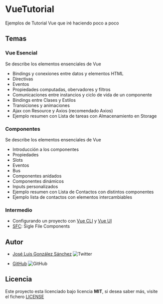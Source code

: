 # VueTutorial
Ejemplos de Tutorial Vue que iré haciendo poco a poco

## Temas
### Vue Esencial
Se describe los elementos ensenciales de Vue
- Bindings y conexiones entre datos y elementos HTML
- Directivas
- Eventos
- Propiedades computadas, obervadores y filtros
- Comunicaciones entre instancios y ciclo de vida de un componente
- Bindings entre Clases y Estilos
- Transiciones y animaciones
- Ajax con Resource y Axios (recomendado Axios)
- Ejemplo resumen con Lista de tareas con Almacenamiento en Storage

### Componentes
Se describe los elementos ensenciales de Vue
- Introducción a los componentes
- Propiedades
- Slots
- Eventos
- Bus
- Componentes anidados
- Componentes dinámicos
- Inputs personalizados
- Ejemplo resumen con Lista de Contactos con distintos componentes 
- Ejemplo lista de contactos con elementos intercambiables

### Intermedio
- Configurando un proyecto con [Vue CLI](https://cli.vuejs.org/) y [Vue UI](https://cli.vuejs.org/guide/creating-a-project.html#vue-create)
- [SFC](https://es.vuejs.org/v2/guide/single-file-components.html): Sigle File Components


## Autor

- [José Luis González Sánchez](https://twitter.com/joseluisgonsan) ![Twitter](https://img.shields.io/twitter/follow/joseluisgonsan?style=social)

* [GitHub](https://github.com/joseluisgs) ![GitHub](https://img.shields.io/github/followers/joseluisgs?style=social)

## Licencia

Este proyecto esta licenciado bajo licencia **MIT**, si desea saber más, visite el fichero [LICENSE](https://github.com/joseluisgs/FoodAdvisorNuxt/blob/master/LICENSE)
